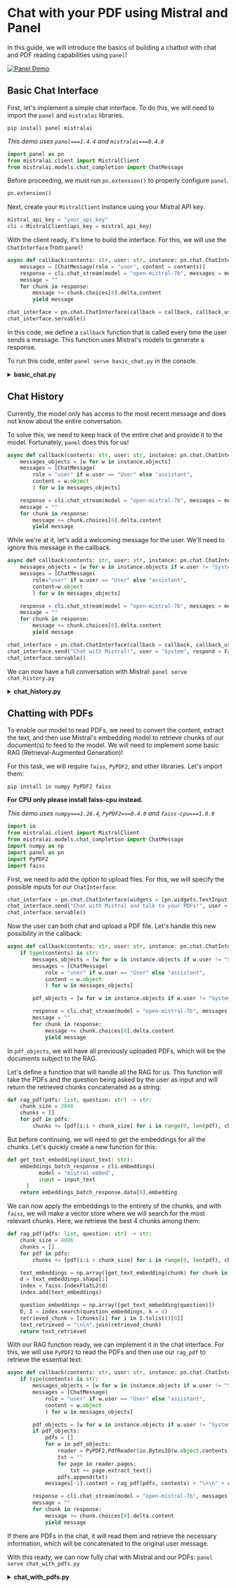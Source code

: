 # Chat with your PDF using Mistral and Panel

In this guide, we will introduce the basics of building a chatbot with chat and PDF reading capabilities using `panel`!

[![Panel Demo](https://img.youtube.com/vi/UpNxJ6wvS2A/0.jpg)](https://www.youtube.com/watch?v=UpNxJ6wvS2A)

## Basic Chat Interface

First, let's implement a simple chat interface. To do this, we will need to import the `panel` and `mistralai` libraries.

```shell
pip install panel mistralai
```

*This demo uses `panel===1.4.4` and `mistralai===0.4.0`*

```py
import panel as pn
from mistralai.client import MistralClient
from mistralai.models.chat_completion import ChatMessage
```

Before proceeding, we must run `pn.extension()` to properly configure `panel`.

```py
pn.extension()
```

Next, create your `MistralClient` instance using your Mistral API key.

```py
mistral_api_key = "your_api_key"
cli = MistralClient(api_key = mistral_api_key)
```

With the client ready, it's time to build the interface. For this, we will use the `ChatInterface` from `panel`!

```py
async def callback(contents: str, user: str, instance: pn.chat.ChatInterface):
    messages = [ChatMessage(role = "user", content = contents)]
    response = cli.chat_stream(model = "open-mistral-7b", messages = messages, max_tokens = 512)
    message = ""
    for chunk in response:
        message += chunk.choices[0].delta.content
        yield message

chat_interface = pn.chat.ChatInterface(callback = callback, callback_user = "Mistral")
chat_interface.servable()
```

In this code, we define a `callback` function that is called every time the user sends a message. This function uses Mistral's models to generate a response.

To run this code, enter `panel serve basic_chat.py` in the console.

<details>
<summary><b>basic_chat.py</b></summary>

```py
import panel as pn
from mistralai.client import MistralClient
from mistralai.models.chat_completion import ChatMessage

pn.extension()

mistral_api_key = "your_api_key"
cli = MistralClient(api_key = mistral_api_key)

async def callback(contents: str, user: str, instance: pn.chat.ChatInterface):
    messages = [ChatMessage(role = "user", content = contents)]
    response = cli.chat_stream(model = "open-mistral-7b", messages = messages, max_tokens = 512)
    message = ""
    for chunk in response:
        message += chunk.choices[0].delta.content
        yield message

chat_interface = pn.chat.ChatInterface(callback = callback, callback_user = "Mistral")
chat_interface.servable()
```

</details>

## Chat History

Currently, the model only has access to the most recent message and does not know about the entire conversation.

To solve this, we need to keep track of the entire chat and provide it to the model. Fortunately, `panel` does this for us!

```py
async def callback(contents: str, user: str, instance: pn.chat.ChatInterface):
    messages_objects = [w for w in instance.objects]
    messages = [ChatMessage(
        role = "user" if w.user == "User" else "assistant",
        content = w.object
        ) for w in messages_objects]

    response = cli.chat_stream(model = "open-mistral-7b", messages = messages, max_tokens = 512)
    message = ""
    for chunk in response:
        message += chunk.choices[0].delta.content
        yield message
```

While we're at it, let's add a welcoming message for the user. We'll need to ignore this message in the callback.

```py
async def callback(contents: str, user: str, instance: pn.chat.ChatInterface):
    messages_objects = [w for w in instance.objects if w.user != "System"]
    messages = [ChatMessage(
        role="user" if w.user == "User" else "assistant",
        content=w.object
        ) for w in messages_objects]

    response = cli.chat_stream(model = "open-mistral-7b", messages = messages, max_tokens = 512)
    message = ""
    for chunk in response:
        message += chunk.choices[0].delta.content
        yield message

chat_interface = pn.chat.ChatInterface(callback = callback, callback_user = "Mistral")
chat_interface.send("Chat with Mistral!", user = "System", respond = False)
chat_interface.servable()
```

We can now have a full conversation with Mistral: `panel serve chat_history.py`

<details>
<summary><b>chat_history.py</b></summary>

```py
import panel as pn
from mistralai.client import MistralClient
from mistralai.models.chat_completion import ChatMessage

pn.extension()

mistral_api_key = "your_api_key"
cli = MistralClient(api_key = mistral_api_key)

async def callback(contents: str, user: str, instance: pn.chat.ChatInterface):
    messages_objects = [w for w in instance.objects if w.user != "System"]
    messages = [ChatMessage(
        role="user" if w.user == "User" else "assistant",
        content=w.object
        ) for w in messages_objects]

    response = cli.chat_stream(model = "open-mistral-7b", messages = messages, max_tokens = 512)
    message = ""
    for chunk in response:
        message += chunk.choices[0].delta.content
        yield message

chat_interface = pn.chat.ChatInterface(callback = callback, callback_user = "Mistral")
chat_interface.send("Chat with Mistral!", user="System", respond=False)
chat_interface.servable()
```
</details>

## Chatting with PDFs

To enable our model to read PDFs, we need to convert the content, extract the text, and then use Mistral's embedding model to retrieve chunks of our document(s) to feed to the model. We will need to implement some basic RAG (Retrieval-Augmented Generation)!

For this task, we will require `faiss`, `PyPDF2`, and other libraries. Let's import them:

```shell
pip install io numpy PyPDF2 faiss
```
**For CPU only please install faiss-cpu instead.**

*This demo uses `numpy===1.26.4`, `PyPDF2===0.4.0` and `faiss-cpu===1.8.0`*

```py
import io
from mistralai.client import MistralClient
from mistralai.models.chat_completion import ChatMessage
import numpy as np
import panel as pn
import PyPDF2
import faiss
```

First, we need to add the option to upload files. For this, we will specify the possible inputs for our `ChatInterface`:

```py
chat_interface = pn.chat.ChatInterface(widgets = [pn.widgets.TextInput(),pn.widgets.FileInput(accept = ".pdf")], callback = callback, callback_user = "Mistral")
chat_interface.send("Chat with Mistral and talk to your PDFs!", user = "System", respond = False)
chat_interface.servable()
```

Now the user can both chat and upload a PDF file. Let's handle this new possibility in the callback:

```py
async def callback(contents: str, user: str, instance: pn.chat.ChatInterface):
    if type(contents) is str:
        messages_objects = [w for w in instance.objects if w.user != "System" and type(w.object) is not pn.chat.message._FileInputMessage]
        messages = [ChatMessage(
            role = "user" if w.user == "User" else "assistant",
            content = w.object
            ) for w in messages_objects]

        pdf_objects = [w for w in instance.objects if w.user != "System" and w not in messages_objects]

        response = cli.chat_stream(model = "open-mistral-7b", messages = messages, max_tokens = 1024)
        message = ""
        for chunk in response:
            message += chunk.choices[0].delta.content
            yield message
```

In `pdf_objects`, we will have all previously uploaded PDFs, which will be the documents subject to the RAG.

Let's define a function that will handle all the RAG for us. This function will take the PDFs and the question being asked by the user as input and will return the retrieved chunks concatenated as a string:

```py
def rag_pdf(pdfs: list, question: str) -> str:
    chunk_size = 2048
    chunks = []
    for pdf in pdfs:
        chunks += [pdf[i:i + chunk_size] for i in range(0, len(pdf), chunk_size)]
```

But before continuing, we will need to get the embeddings for all the chunks. Let's quickly create a new function for this:

```py
def get_text_embedding(input_text: str):
    embeddings_batch_response = cli.embeddings(
          model = "mistral-embed",
          input = input_text
      )
    return embeddings_batch_response.data[0].embedding
```

We can now apply the embeddings to the entirety of the chunks, and with `faiss`, we will make a vector store where we will search for the most relevant chunks. Here, we retrieve the best 4 chunks among them:

```py
def rag_pdf(pdfs: list, question: str) -> str:
    chunk_size = 4096
    chunks = []
    for pdf in pdfs:
        chunks += [pdf[i:i + chunk_size] for i in range(0, len(pdf), chunk_size)]

    text_embeddings = np.array([get_text_embedding(chunk) for chunk in chunks])
    d = text_embeddings.shape[1]
    index = faiss.IndexFlatL2(d)
    index.add(text_embeddings)

    question_embeddings = np.array([get_text_embedding(question)])
    D, I = index.search(question_embeddings, k = 4)
    retrieved_chunk = [chunks[i] for i in I.tolist()[0]]
    text_retrieved = "\n\n".join(retrieved_chunk)
    return text_retrieved
```

With our RAG function ready, we can implement it in the chat interface. For this, we will use `PyPDF2` to read the PDFs and then use our `rag_pdf` to retrieve the essential text:

```py
async def callback(contents: str, user: str, instance: pn.chat.ChatInterface):
    if type(contents) is str:
        messages_objects = [w for w in instance.objects if w.user != "System" and type(w.object) is not pn.chat.message._FileInputMessage]
        messages = [ChatMessage(
            role = "user" if w.user == "User" else "assistant",
            content = w.object
            ) for w in messages_objects]

        pdf_objects = [w for w in instance.objects if w.user != "System" and w not in messages_objects]
        if pdf_objects:
            pdfs = []
            for w in pdf_objects:
                reader = PyPDF2.PdfReader(io.BytesIO(w.object.contents))
                txt = ""
                for page in reader.pages:
                    txt += page.extract_text()
                pdfs.append(txt)
            messages[-1].content = rag_pdf(pdfs, contents) + "\n\n" + contents

        response = cli.chat_stream(model = "open-mistral-7b", messages = messages, max_tokens = 1024)
        message = ""
        for chunk in response:
            message += chunk.choices[0].delta.content
            yield message
```

If there are PDFs in the chat, it will read them and retrieve the necessary information, which will be concatenated to the original user message.

With this ready, we can now fully chat with Mistral and our PDFs: `panel serve chat_with_pdfs.py`

<details>
<summary><b>chat_with_pdfs.py</b></summary>

```py
import io
from mistralai.client import MistralClient
from mistralai.models.chat_completion import ChatMessage
import numpy as np
import panel as pn
import PyPDF2
import faiss

pn.extension()

mistral_api_key = "your_api_key"
cli = MistralClient(api_key = mistral_api_key)

def get_text_embedding(input_text: str):
    embeddings_batch_response = cli.embeddings(
          model = "mistral-embed",
          input = input_text
      )
    return embeddings_batch_response.data[0].embedding

def rag_pdf(pdfs: list, question: str) -> str:
    chunk_size = 4096
    chunks = []
    for pdf in pdfs:
        chunks += [pdf[i:i + chunk_size] for i in range(0, len(pdf), chunk_size)]

    text_embeddings = np.array([get_text_embedding(chunk) for chunk in chunks])
    d = text_embeddings.shape[1]
    index = faiss.IndexFlatL2(d)
    index.add(text_embeddings)

    question_embeddings = np.array([get_text_embedding(question)])
    D, I = index.search(question_embeddings, k = 2)
    retrieved_chunk = [chunks[i] for i in I.tolist()[0]]
    text_retrieved = "\n\n".join(retrieved_chunk)
    return text_retrieved

async def callback(contents: str, user: str, instance: pn.chat.ChatInterface):
    if type(contents) is str:
        messages_objects = [w for w in instance.objects if w.user != "System" and type(w.object) is not pn.chat.message._FileInputMessage]
        messages = [ChatMessage(
            role = "user" if w.user == "User" else "assistant",
            content = w.object
            ) for w in messages_objects]
        
        pdf_objects = [w for w in instance.objects if w.user != "System" and w not in messages_objects]
        if pdf_objects:
            pdfs = []
            for w in pdf_objects:
                reader = PyPDF2.PdfReader(io.BytesIO(w.object.contents))
                txt = ""
                for page in reader.pages:
                    txt += page.extract_text()
                pdfs.append(txt)
            messages[-1].content = rag_pdf(pdfs, contents) + "\n\n" + contents
        
        response = cli.chat_stream(model = "open-mistral-7b", messages = messages, max_tokens = 1024)
        message = ""
        for chunk in response:
            message += chunk.choices[0].delta.content
            yield message

chat_interface = pn.chat.ChatInterface(widgets = [pn.widgets.TextInput(),pn.widgets.FileInput(accept = ".pdf")], callback = callback, callback_user = "Mistral")
chat_interface.send("Chat with Mistral and talk to your PDFs!", user = "System", respond = False)
chat_interface.servable()
```

</details>